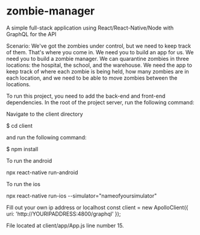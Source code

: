 # zombie-manager
A simple full-stack application using React/React-Native/Node with GraphQL for the API 

Scenario:
We've got the zombies under control, but we need to keep track of them. That's where you come in. We need you to build an app for us. We need you to build a zombie manager. We can quarantine zombies in three locations: the hospital, the school, and the warehouse. We need the app to keep track of where each zombie is being held, how many zombies are in each location, and we need to be able to move zombies between the locations.


To run this project, you need to add the back-end and front-end dependencies. In the root of the project server, run the following command:

Navigate to the client directory

$ cd client

and run the following command:

$ npm install

To run the android

npx react-native run-android

To run the ios

npx react-native run-ios --simulator="nameofyoursimulator"

Fill out your own ip address or localhost
const client = new ApolloClient({ uri: 'http://YOURIPADDRESS:4800/graphql' });

File located at client/app/App.js line number 15.
